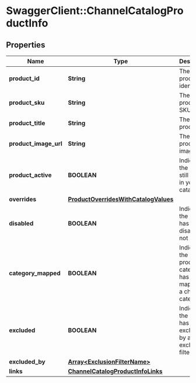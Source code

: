# SwaggerClient::ChannelCatalogProductInfo

## Properties
Name | Type | Description | Notes
------------ | ------------- | ------------- | -------------
**product_id** | **String** | The product identifier | 
**product_sku** | **String** | The product SKU | 
**product_title** | **String** | The product tile | 
**product_image_url** | **String** | The product image Url | 
**product_active** | **BOOLEAN** | Indicates if the product still exists in your catalog | 
**overrides** | [**ProductOverridesWithCatalogValues**](ProductOverridesWithCatalogValues.md) |  | 
**disabled** | **BOOLEAN** | Indicates if the product has been disabled or not | [default to false]
**category_mapped** | **BOOLEAN** | Indicates if the product&#39;s category has been mapped to a channel category | 
**excluded** | **BOOLEAN** | Indicates if the product has been excluded by a exclusion filter | [default to false]
**excluded_by** | [**Array&lt;ExclusionFilterName&gt;**](ExclusionFilterName.md) |  | [optional] 
**links** | [**ChannelCatalogProductInfoLinks**](ChannelCatalogProductInfoLinks.md) |  | 



